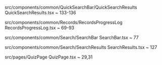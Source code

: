 src/components/common/QuickSearchBar/QuickSearchResults
    QuickSearchResults.tsx ~ 133-136

src/components/common/Records/RecordsProgressLog
    RecordsProgressLog.tsx ~ 69-93

src/components/common/Search/SearchBar
    SearchBar.tsx ~ 77

src/components/common/Search/SearchResults
    SearchResults.tsx ~ 127

src/pages/QuizPage
    QuizPage.tsx ~ 29,31

